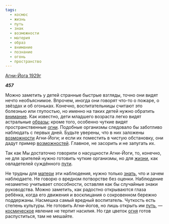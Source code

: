 ```yaml
---
tags:
  - космос
  - жизнь
  - путь
  - знак
  - возможности
  - материя
  - образ
  - внимание
  - познание
  - огонь
  - пространство
---
```

[Агни-Йога 1929г](https://127.0.0.1:4002/agni/1929)

___457___

Можно заметить у детей странные быстрые взгляды, точно они видят нечто необъяснимое. Впрочем, иногда они говорят что-то о пожаре, о звёздах и об огоньках. Конечно, воспитательницы считают это болезнью или глупостью, но именно на таких детей нужно обратить [внимание](../../../tags/#внимание). Как известно, дети младшего возраста легко видят астральные [образы](../../../tags/#образ); кроме того, особенно чуткие видят пространственные [огни](../../../tags/#огонь). Подобные организмы следовало бы заботливо наблюдать с первых дней. Будьте уверены, что в них заложены [возможности](../../../tags/#возможности) Агни-Йоги; и если их поместить в чистую обстановку, они дадут пример [возможностей](../../../tags/#возможности). Главное, не засорить и не запугать их.   

Так как Мы достаточно говорили о насущности Агни-Йоги, то, конечно, не для зрителей нужно готовить чуткие организмы, но для [жизни](../../../tags/#жизнь), как овладетелей суждённого [пути](../../../tags/#[путь](../../../tags/#путь)).   

Не трудны для [матери](../../../tags/#материя) эти наблюдения, нужно только [знать](../../../tags/#познание), что и зачем наблюдаете. Не говорю о вредном потворстве без оценки. Наблюдение незаметно учитывает способности, оставляя как бы случайные знаки руководства. Можно заметить, как радостно открываются глаза ребёнка, когда его движения и восклицания о сокровенном бережно поддержаны. Насмешка самый вредный воспитатель. Чуткость есть степень культуры. Не готовить Агни-йогов, но лишь открыть им [путь](../../../tags/#путь), — [космическое](../../../tags/#космос) явление не терпит насилия. Но где цветок [огня](../../../tags/#огонь) готов распуститься, там не мешайте.
